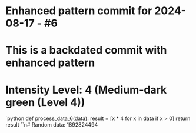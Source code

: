 ﻿# Enhanced pattern commit for 2024-08-17 - #6
# This is a backdated commit with enhanced pattern
# Intensity Level: 4 (Medium-dark green (Level 4))
`python
def process_data_6(data):
    result = [x * 4 for x in data if x > 0]
    return result
``n# Random data: 1892824494

